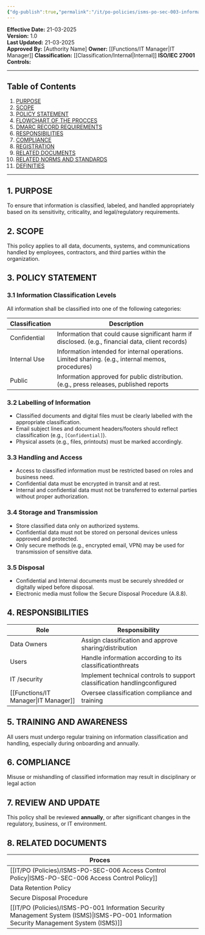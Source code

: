 ```yaml
---
{"dg-publish":true,"permalink":"/it/po-policies/isms-po-sec-003-information-classification-and-handling-policy/","tags":["information","classification","policy"],"noteIcon":"default"}
---
```


 **Effective Date:** 21-03-2025  
**Version:** 1.0  
**Last Updated:** 21-03-2025  
**Approved By:** [Authority Name]
**Owner:** [[Functions/IT Manager\|IT Manager]]
**Classification:** [[Classification/Internal\|Internal]]
**ISO/IEC 27001 Controls:** 

---
## **Table of Contents**  
1. [PURPOSE](#purpose)  
2. [SCOPE](#scope)  
3. [POLICY STATEMENT](#policy-statement)  
4. [FLOWCHART OF THE PROCCES](#flowchart-of-the-process)  
5. [DMARC RECORD REQUIREMENTS](#dmarc)  
6. [RESPONSIBILITIES](#responsibilities)  
7. [COMPLIANCE](#compliance)  
8. [REGISTRATION](#registrations)  
9. [RELATED DOCUMENTS](#appendices) 
10. [RELATED NORMS AND STANDARDS](#appendices) 
11. [DEFINITIES](#DEFINITIES) 

---

## **1. PURPOSE**  
To ensure that information is classified, labeled, and handled appropriately based on its sensitivity, criticality, and legal/regulatory requirements.
## **2. SCOPE**
This policy applies to all data, documents, systems, and communications handled by employees, contractors, and third parties within the organization.
 
 ## **3. POLICY STATEMENT** 
 
 ### 3.1 Information Classification Levels
All information shall be classified into one of the following categories:

| Classification | Description                                                                                        |
| -------------- | -------------------------------------------------------------------------------------------------- |
| Confidential   | Information that could cause significant harm if disclosed. (e.g., financial data, client records) |
| Internal Use   | Information intended for internal operations. Limited sharing. (e.g., internal memos, procedures)  |
| Public         | Information approved for public distribution. (e.g., press releases, published reports             |
### 3.2 Labelling of Information
- Classified documents and digital files must be clearly labelled with the appropriate classification.
- Email subject lines and document headers/footers should reflect classification (e.g., `[Confidential]`).
- Physical assets (e.g., files, printouts) must be marked accordingly.
### 3.3 Handling and Access
- Access to classified information must be restricted based on roles and business need.
- Confidential data must be encrypted in transit and at rest.
- Internal and confidential data must not be transferred to external parties without proper authorization.

### 3.4 Storage and Transmission
- Store classified data only on authorized systems.
- Confidential data must not be stored on personal devices unless approved and protected.
- Only secure methods (e.g., encrypted email, VPN) may be used for transmission of sensitive data.
### 3.5 Disposal
- Confidential and Internal documents must be securely shredded or digitally wiped before disposal.
- Electronic media must follow the Secure Disposal Procedure (A.8.8).
## 4. RESPONSIBILITIES

| **Role**       | **Responsibility**                                                        |
| -------------- | ------------------------------------------------------------------------- |
| Data Owners    | Assign classification and approve sharing/distribution                    |
| Users          | Handle information according to its classificationthreats                 |
| IT /security   | Implement technical controls to support classification handlingconfigured |
| [[Functions/IT Manager\|IT Manager]] | Oversee classification compliance and training                            |
## **5. TRAINING AND AWARENESS**  
All users must undergo regular training on information classification and handling, especially during onboarding and annually.
## **6. COMPLIANCE**  
Misuse or mishandling of classified information may result in disciplinary or legal action
## **7. REVIEW AND UPDATE**
This policy shall be reviewed **annually**, or after significant changes in the regulatory, business, or IT environment.
## 8. RELATED DOCUMENTS  

| Proces                                                        |     |
| ------------------------------------------------------------- | --- |
| [[IT/PO (Policies)/ISMS-PO-SEC-006 Access Control Policy\|ISMS-PO-SEC-006 Access Control Policy]]                     |     |
| Data Retention Policy                                         |     |
| Secure Disposal Procedure                                     |     |
| [[IT/PO (Policies)/ISMS-PO-001 Information Security Management System (ISMS)\|ISMS-PO-001 Information Security Management System (ISMS)]] |     |









